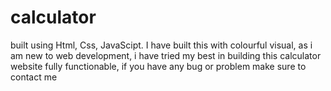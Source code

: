 # calculator
built using Html, Css, JavaScipt.
I have built this with colourful visual, as i am new to web development, i have tried my best in building this calculator website fully functionable, if you have any bug or problem make sure to contact me
